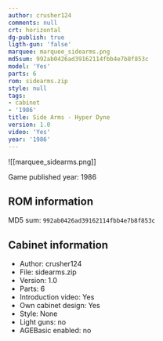 ```yaml
---
author: crusher124
comments: null
crt: horizontal
dg-publish: true
ligth-gun: 'false'
marquee: marquee_sidearms.png
md5sum: 992ab0426ad39162114fbb4e7b8f853c
model: 'Yes'
parts: 6
rom: sidearms.zip
style: null
tags:
- cabinet
- '1986'
title: Side Arms - Hyper Dyne
version: 1.0
video: 'Yes'
year: '1986'
---
```


![[marquee_sidearms.png]]

Game published year: 1986

## ROM information

MD5 sum: `992ab0426ad39162114fbb4e7b8f853c` 

## Cabinet information

- Author: crusher124
- File: sidearms.zip
- Version: 1.0
- Parts: 6
- Introduction video: Yes
- Own cabinet design: Yes
- Style: None
- Light guns: no
- AGEBasic enabled: no

